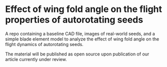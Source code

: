 # Effect of wing fold angle on the flight properties of autorotating seeds

A repo containing a baseline CAD file, images of real-world seeds, and a simple blade element model to analyze the effect of wing fold angle on the flight dynamics of autorotating seeds.

The material will be published as open source upon publication of our article currently under review.
